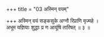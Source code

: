 +++
title = "03 अस्मिन् वयम्"

+++
अस्मिन् वयं सङ्कसुके अग्नौ रिप्राणि मृज्महे ।  
अभूम यज्ञियाः शुद्धाः प्र ण आयूंषि तारिषत् ॥ ३ ॥